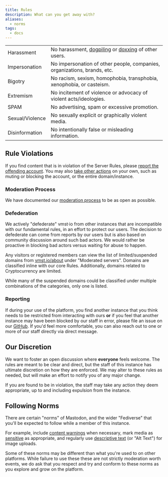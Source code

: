 ```yaml
---
title: Rules
description: What can you get away with?
aliases:
  - norms
tags:
  - docs
---
```


|                 |                                                                          |
|-----------------|--------------------------------------------------------------------------|
| Harassment      | No harassment, [dogpiling](https://en.wikipedia.org/wiki/Dogpiling_(Internet)) or [doxxing](https://en.wikipedia.org/wiki/Doxing) of other users. |
| Impersonation   | No impersonation of other people, companies, organizations, brands, etc. |
| Bigotry         | No racism, sexism, homophobia, transphobia, xenophobia, or casteism.     |
| Extremism       | No incitement of violence or advocacy of violent acts/ideologies.        |
| SPAM            | No advertising, spam or excessive promotion.                             |
| Sexual/Violence | No sexually explicit or graphically violent media.                       |
| Disinformation  | No intentionally false or misleading information.                        |

## Rule Violations

If you find content that is in violation of the Server Rules, please [report the offending account](https://docs.joinmastodon.org/user/moderating/#report).
You may also [take other actions](https://docs.joinmastodon.org/user/moderating/) on your own, such as muting or blocking the account, or the entire domain/instance.

### Moderation Process

We have documented our [moderation process](/moderation) to be as open as possible.

### Defederation

We actively "defederate" vmst·io from other instances that are incompatible with our fundamental rules, in an effort to protect our users.
The decision to defederate can come from reports by our users but is also based on community discussion around such bad actors.
We would rather be proactive in blocking bad actors versus waiting for abuse to happen.

Any visitors or registered members can view the list of limited/suspended domains from [vmst.io/about](https://vmst.io/about) under "Moderated servers".
Domains are classified inline with our core Rules.
Additionally, domains related to Cryptocurrency are limited.

While many of the suspended domains could be classified under multiple combinations of the categories, only one is listed.

### Reporting

If during your use of the platform, you find another instance that you think needs to be restricted from interacting with ours **or** if you feel that another instance may have been blocked by our staff in error, please file an issue on our [GitHub](https://github.com/vmstan/mastodon/issues/new/choose).
If you'd feel more comfortable, you can also reach out to one or more of our staff directly via direct message.

## Our Discretion

We want to foster an open discussion where **everyone** feels welcome.
The rules are meant to be clear and direct, but the staff of this instance has ultimate discretion on how they are enforced.
We may alter to these rules as needed, but will make an effort to notify you of any major change.

If you are found to be in violation, the staff may take any action they deem appropriate, up to and including expulsion from the instance.

## Following Norms

There are certain "norms" of Mastodon, and the wider "Fediverse" that you'll be expected to follow while a member of this instance.

For example, include [content warnings](https://docs.joinmastodon.org/user/posting/#cw) when necessary, mark media as [sensitive](https://docs.joinmastodon.org/user/posting/#cw) as appropriate, and regularly use [descriptive text](https://docs.joinmastodon.org/user/posting/#edit) (or "Alt Text") for image uploads.

Some of these norms may be different than what you're used to on other platforms.
While failure to use these these are not strictly moderation worth events, we do ask that you respect and try and conform to these norms as you explore and grow on the platform.

